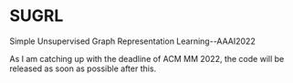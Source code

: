 # SUGRL
Simple Unsupervised Graph Representation Learning--AAAI2022

As I am catching up with the deadline of ACM MM 2022, the code will be released as soon as possible after this.
